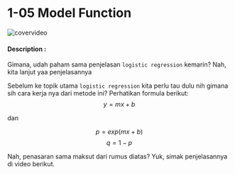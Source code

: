 # 1-05 Model Function

![covervideo](http://bit.ly/makeaicovervideo)

#### **Description :**

Gimana, udah paham sama penjelasan `logistic regression` kemarin? Nah, kita lanjut yaa penjelasannya

Sebelum ke topik utama `logistic regression` kita perlu tau dulu nih gimana sih cara kerja nya dari metode ini? Perhatikan formula berikut:
$$y = mx +b$$

dan

$$p = exp (mx + b)$$
$$q = 1 - p$$

Nah, penasaran sama maksut dari rumus diatas? Yuk, simak penjelasannya di video berikut.
